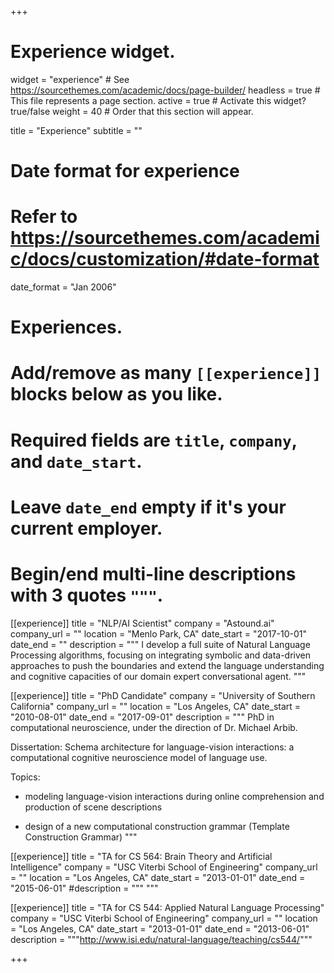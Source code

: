 +++
# Experience widget.
widget = "experience"  # See https://sourcethemes.com/academic/docs/page-builder/
headless = true  # This file represents a page section.
active = true  # Activate this widget? true/false
weight = 40  # Order that this section will appear.

title = "Experience"
subtitle = ""

# Date format for experience
#   Refer to https://sourcethemes.com/academic/docs/customization/#date-format
date_format = "Jan 2006"

# Experiences.
#   Add/remove as many `[[experience]]` blocks below as you like.
#   Required fields are `title`, `company`, and `date_start`.
#   Leave `date_end` empty if it's your current employer.
#   Begin/end multi-line descriptions with 3 quotes `"""`.
[[experience]]
  title = "NLP/AI Scientist"
  company = "Astound.ai"
  company_url = ""
  location = "Menlo Park, CA"
  date_start = "2017-10-01"
  date_end = ""
  description = """
I develop a full suite of Natural Language Processing algorithms, focusing on integrating symbolic and data-driven approaches to push the boundaries and extend the language understanding and cognitive capacities of our domain expert conversational agent.
"""

[[experience]]
  title = "PhD Candidate"
  company = "University of Southern California"
  company_url = ""
  location = "Los Angeles, CA"
  date_start = "2010-08-01"
  date_end = "2017-09-01"
  description = """
PhD in computational neuroscience, under the direction of Dr. Michael Arbib.

Dissertation: Schema architecture for language-vision interactions: a computational cognitive neuroscience model of language use.

Topics: 

* modeling language-vision interactions during online comprehension and production of scene descriptions 

* design of a new computational construction grammar (Template Construction Grammar)
"""

[[experience]]
  title = "TA for CS 564: Brain Theory and Artificial Intelligence"
  company = "USC Viterbi School of Engineering"
  company_url = ""
  location = "Los Angeles, CA"
  date_start = "2013-01-01"
  date_end = "2015-06-01"
  #description = """ """

[[experience]]
  title = "TA for CS 544: Applied Natural Language Processing"
  company = "USC Viterbi School of Engineering"
  company_url = ""
  location = "Los Angeles, CA"
  date_start = "2013-01-01"
  date_end = "2013-06-01"
  description = """http://www.isi.edu/natural-language/teaching/cs544/"""

+++
